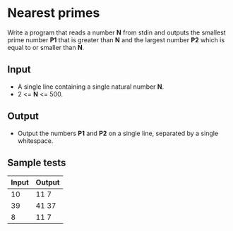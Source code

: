 # Nearest primes

Write a program that reads a number **N** from stdin and outputs the smallest prime number **P1** that is greater than **N** and the largest number **P2** which is equal to or smaller than **N**.

## Input
- A single line containing a single natural number **N**.
- 2 <= **N** <= 500.

## Output
- Output the numbers **P1** and **P2** on a single line, separated by a single whitespace.

## Sample tests
| Input | Output |
|:------|:-------|
| 10    | 11 7   |
| 39    | 41 37  |
| 8     | 11 7   |

